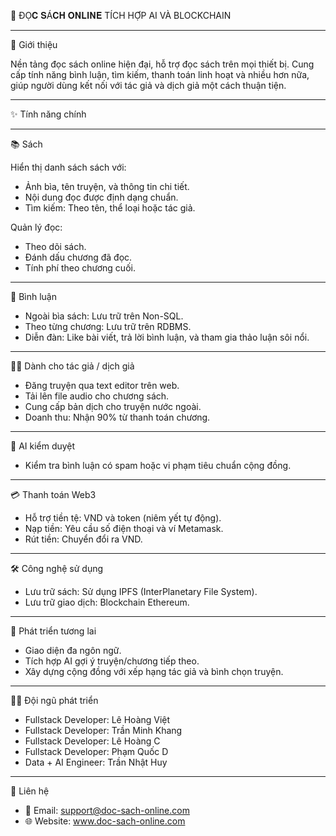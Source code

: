📖 ĐỌ𝐂 𝐒Á𝐂𝐇 𝐎𝐍𝐋𝐈𝐍𝐄 TÍCH HỢP AI VÀ BLOCKCHAIN

---

🌟 Giới thiệu

Nền tảng đọc sách online hiện đại, hỗ trợ đọc sách trên mọi thiết bị. Cung cấp tính năng bình luận, tìm kiếm, thanh toán linh hoạt và nhiều hơn nữa, giúp người dùng kết nối với tác giả và dịch giả một cách thuận tiện.

---

✨ Tính năng chính

---

📚 Sách

Hiển thị danh sách sách với:
- Ảnh bìa, tên truyện, và thông tin chi tiết.
- Nội dung đọc được định dạng chuẩn.
- Tìm kiếm: Theo tên, thể loại hoặc tác giả.

Quản lý đọc:
- Theo dõi sách.
- Đánh dấu chương đã đọc.
- Tính phí theo chương cuối.

---

💬 Bình luận

- Ngoài bìa sách: Lưu trữ trên Non-SQL.
- Theo từng chương: Lưu trữ trên RDBMS.
- Diễn đàn: Like bài viết, trả lời bình luận, và tham gia thảo luận sôi nổi.

---

👨‍🏫 Dành cho tác giả / dịch giả

- Đăng truyện qua text editor trên web.
- Tải lên file audio cho chương sách.
- Cung cấp bản dịch cho truyện nước ngoài.
- Doanh thu: Nhận 90% từ thanh toán chương.

---

🤖 AI kiểm duyệt

- Kiểm tra bình luận có spam hoặc vi phạm tiêu chuẩn cộng đồng.

---

💳 Thanh toán Web3

- Hỗ trợ tiền tệ: VND và token (niêm yết tự động).
- Nạp tiền: Yêu cầu số điện thoại và ví Metamask.
- Rút tiền: Chuyển đổi ra VND.

---

🛠️ Công nghệ sử dụng

- Lưu trữ sách: Sử dụng IPFS (InterPlanetary File System).
- Lưu trữ giao dịch: Blockchain Ethereum.

---

🔮 Phát triển tương lai

- Giao diện đa ngôn ngữ.
- Tích hợp AI gợi ý truyện/chương tiếp theo.
- Xây dựng cộng đồng với xếp hạng tác giả và bình chọn truyện.

---

👨‍💻 Đội ngũ phát triển

- Fullstack Developer: Lê Hoàng Việt
- Fullstack Developer: Trần Minh Khang
- Fullstack Developer: Lê Hoàng C
- Fullstack Developer: Phạm Quốc D
- Data + AI Engineer: Trần Nhật Huy

---

📧 Liên hệ

- 📩 Email: support@doc-sach-online.com
- 🌐 Website: www.doc-sach-online.com
